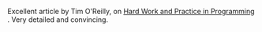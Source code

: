 <html><body><p>Excellent article by Tim O'Reilly, on <a href="http://radar.oreilly.com/2008/12/hard-work-and-practice-in-programming.html">Hard Work and Practice in Programming </a>. Very detailed and convincing.</p></body></html>